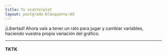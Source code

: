 ```yaml
---
title: Tu scatterplot
layout: postgrado-blanquerna-d3
---
```


¡Libertad! Ahora vais a tener un rato para jugar y cambiar variables, haciendo
vuestra propia variación del gráfico.

---

#### TKTK

<div class="tu-scatterplot"></div>

<script src="/assets/postgrado-blanquerna-d3/javascript/tu_scatterplot.js"></script>
